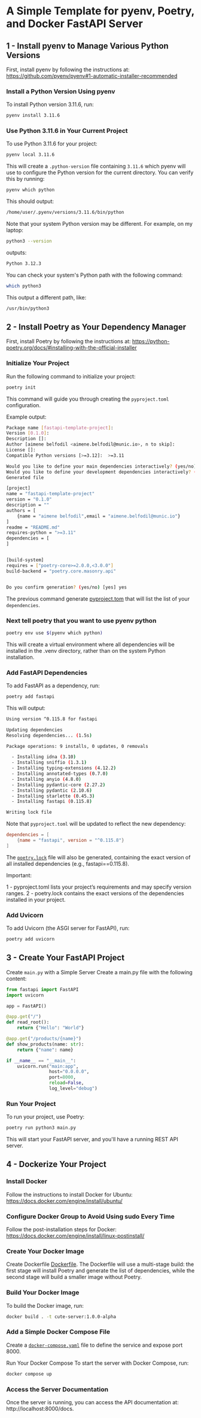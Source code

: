 # A Simple Template for pyenv, Poetry, and Docker FastAPI Server
## 1 - Install pyenv to Manage Various Python Versions
First, install pyenv by following the instructions at: https://github.com/pyenv/pyenv#1-automatic-installer-recommended

### Install a Python Version Using pyenv
To install Python version 3.11.6, run:

```bash
pyenv install 3.11.6
```

### Use Python 3.11.6 in Your Current Project
To use Python 3.11.6 for your project:

```bash
pyenv local 3.11.6
```

This will create a `.python-version` file containing `3.11.6` which pyenv will use to configure the Python version for the current directory. You can verify this by running:

```bash
pyenv which python
```

This should output:

```bash
/home/user/.pyenv/versions/3.11.6/bin/python
```

Note that your system Python version may be different. For example, on my laptop:

```bash
python3 --version
```

outputs:

```bash
Python 3.12.3
```

You can check your system's Python path with the following command:

```bash
which python3
```



This output a different path, like:

```bash
/usr/bin/python3
```

## 2 - Install Poetry as Your Dependency Manager
First, install Poetry by following the instructions at: https://python-poetry.org/docs/#installing-with-the-official-installer

### Initialize Your Project
Run the following command to initialize your project:

```bash
poetry init
```


This command will guide you through creating the `pyproject.toml` configuration.

Example output:

```bash
Package name [fastapi-template-project]:       
Version [0.1.0]:  
Description []:  
Author [aimene belfodil <aimene.belfodil@munic.io>, n to skip]:  
License []:  
Compatible Python versions [>=3.12]:  >=3.11

Would you like to define your main dependencies interactively? (yes/no) [yes] no
Would you like to define your development dependencies interactively? (yes/no) [yes] no
Generated file

[project]
name = "fastapi-template-project"
version = "0.1.0"
description = ""
authors = [
    {name = "aimene belfodil",email = "aimene.belfodil@munic.io"}
]
readme = "README.md"
requires-python = ">=3.11"
dependencies = [
]


[build-system]
requires = ["poetry-core>=2.0.0,<3.0.0"]
build-backend = "poetry.core.masonry.api"


Do you confirm generation? (yes/no) [yes] yes
```

The previous command generate [pyproject.tom](pyproject.tom) that will list the list of your `dependencies`.

### Next tell poetry that you want to use pyenv python 

```bash
poetry env use $(pyenv which python)
```

This will create a virtual environment where all dependencies will be installed in the .venv directory, rather than on the system Python installation.

### Add FastAPI Dependencies
To add FastAPI as a dependency, run:

```bash
poetry add fastapi
```

This will output:

```bash
Using version ^0.115.8 for fastapi

Updating dependencies
Resolving dependencies... (1.5s)

Package operations: 9 installs, 0 updates, 0 removals

  - Installing idna (3.10)
  - Installing sniffio (1.3.1)
  - Installing typing-extensions (4.12.2)
  - Installing annotated-types (0.7.0)
  - Installing anyio (4.8.0)
  - Installing pydantic-core (2.27.2)
  - Installing pydantic (2.10.6)
  - Installing starlette (0.45.3)
  - Installing fastapi (0.115.8)

Writing lock file
```

Note that `pyproject.toml` will be updated to reflect the new dependency:

```toml
dependencies = [
    {name = "fastapi", version = "^0.115.8"}
]
```

The [`poetry.lock`](poetry.lock) file will also be generated, containing the exact version of all installed dependencies (e.g., fastapi==0.115.8).

Important:

1 - pyproject.toml lists your project’s requirements and may specify version ranges.
2 - poetry.lock contains the exact versions of the dependencies installed in your project.


### Add Uvicorn

To add Uvicorn (the ASGI server for FastAPI), run:

```bash
poetry add uvicorn
```

## 3 - Create Your FastAPI Project
Create `main.py` with a Simple Server
Create a main.py file with the following content:

```python
from fastapi import FastAPI
import uvicorn

app = FastAPI()

@app.get("/")
def read_root():
    return {"Hello": "World"}

@app.get("/products/{name}")
def show_products(name: str):
    return {"name": name}

if __name__ == "__main__":
    uvicorn.run("main:app", 
                host="0.0.0.0", 
                port=8000, 
                reload=False, 
                log_level="debug")
```

### Run Your Project
To run your project, use Poetry:

``` bash
poetry run python3 main.py
```

This will start your FastAPI server, and you'll have a running REST API server.

## 4 - Dockerize Your Project
### Install Docker
Follow the instructions to install Docker for Ubuntu: https://docs.docker.com/engine/install/ubuntu/

### Configure Docker Group to Avoid Using sudo Every Time
Follow the post-installation steps for Docker: https://docs.docker.com/engine/install/linux-postinstall/

### Create Your Docker Image
Create Dockerfile [Dockerfile](Dockerfile). The Dockerfile will use a multi-stage build: the first stage will install Poetry and generate the list of dependencies, while the second stage will build a smaller image without Poetry.

### Build Your Docker Image
To build the Docker image, run:

```bash
docker build . -t cute-server:1.0.0-alpha
```

### Add a Simple Docker Compose File
Create a [`docker-compose.yaml`](./docker-compose.yaml) file to define the service and expose port 8000.

Run Your Docker Compose
To start the server with Docker Compose, run:

```bash
docker compose up
```

### Access the Server Documentation
Once the server is running, you can access the API documentation at: http://localhost:8000/docs.